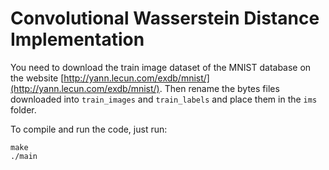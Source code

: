 # Convolutional Wasserstein Distance Implementation

You need to download the train image dataset of the MNIST database on the website [http://yann.lecun.com/exdb/mnist/](http://yann.lecun.com/exdb/mnist/). Then rename the bytes files downloaded into `train_images` and `train_labels` and place them in the `ims` folder.

To compile and run the code, just run:
```
make
./main
```
